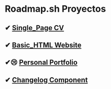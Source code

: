 # Roadmap.sh Proyectos
## ✔ [Single_Page CV](https://roadmap.sh/projects/single-page-cv)
## ✔ [Basic_HTML Website](https://roadmap.sh/projects/basic-html-website)
## ✔😢 [Personal Portfolio](https://roadmap.sh/projects/portfolio-website)
## ✔ [Changelog Component](https://roadmap.sh/projects/changelog-component)
